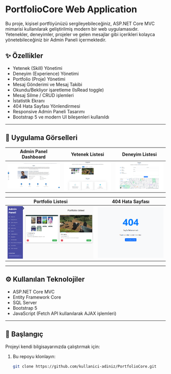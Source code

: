# PortfolioCore Web Application

Bu proje, kişisel portföyünüzü sergileyebileceğiniz, ASP.NET Core MVC mimarisi kullanılarak geliştirilmiş modern bir web uygulamasıdır.  
Yetenekler, deneyimler, projeler ve gelen mesajlar gibi içerikleri kolayca yönetebileceğiniz bir Admin Paneli içermektedir.

## ✨ Özellikler

- Yetenek (Skill) Yönetimi
- Deneyim (Experience) Yönetimi
- Portfolio (Proje) Yönetimi
- Mesaj Gönderimi ve Mesaj Takibi
- Okundu/Bekliyor işaretleme (IsRead toggle)
- Mesaj Silme / CRUD işlemleri
- İstatistik Ekranı
- 404 Hata Sayfası Yönlendirmesi
- Responsive Admin Paneli Tasarımı
- Bootstrap 5 ve modern UI bileşenleri kullanıldı

---

## 📸 Uygulama Görselleri

| Admin Panel Dashboard | Yetenek Listesi | Deneyim Listesi |
|:----------------------:|:---------------:|:---------------:|
| ![Dashboard](imagesfold/sc1.png) | ![Skills](imagesfold/sc2.png) | ![Experiences](imagesfold/sc3.png) |

| Portfolio Listesi | 404 Hata Sayfası |
|:------------------:|:----------------:|
| ![Portfolio](imagesfold/sc4.png) | ![404 Page](imagesfold/sc5.png) |

---

## ⚙️ Kullanılan Teknolojiler

- ASP.NET Core MVC
- Entity Framework Core
- SQL Server
- Bootstrap 5
- JavaScript (Fetch API kullanılarak AJAX işlemleri)

---

## 🚀 Başlangıç

Projeyi kendi bilgisayarınızda çalıştırmak için:

1. Bu repoyu klonlayın:
   ```bash
   git clone https://github.com/kullanici-adiniz/PortfolioCore.git
